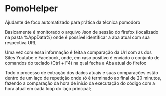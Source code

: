 # PomoHelper
Ajudante de foco automatizado para prática da técnica pomodoro

Basicamente é monitorado o arquivo Json de sessão do firefox (localizado na pasta %AppData%) onde é possível identificar a aba atual com sua respectiva URL

Uma vez com essa informação é feita a comparação da Url com as dos Sites Youtube e Facebook, onde, em caso positivo é enviado o conjunto de comandos do teclado
(Ctrl + F4) na qual fecha a Aba atual do firefox

Todo o processo de extração dos dados atuais e suas comparações estão dentro de um laço de repetição onde só é terminado ao final de 20 minutos, 
fazendo a comparação da hora de inicio da executação do código com a hora atual em cada loop do laço principal;
